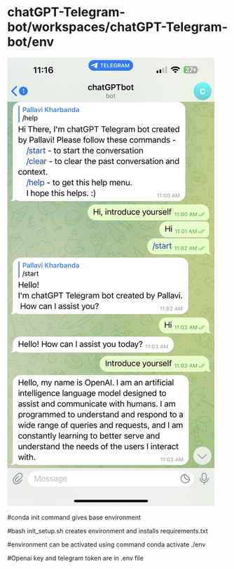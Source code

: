 # chatGPT-Telegram-bot/workspaces/chatGPT-Telegram-bot/env



![alt text](https://github.com/PallaviKharbanda/chatGPT-Telegram-bot/blob/[main]/Chatgpt_telegram_bot.png?raw=true)


#conda init command gives base environment

#bash init_setup.sh creates environment and installs requirements.txt  

#environment can be activated using command conda activate ./env

#Openai key and telegram token are in .env file

